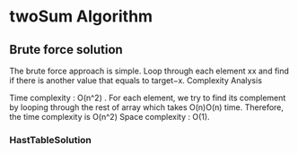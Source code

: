 # twoSum Algorithm

## Brute force solution
The brute force approach is simple. Loop through each element xx and find if there is another value that equals to target−x.
Complexity Analysis

Time complexity : O(n^2)
. For each element, we try to find its complement by looping through the rest of array which takes O(n)O(n) time. Therefore, the time complexity is O(n^2)
Space complexity : O(1).

### HastTableSolution
